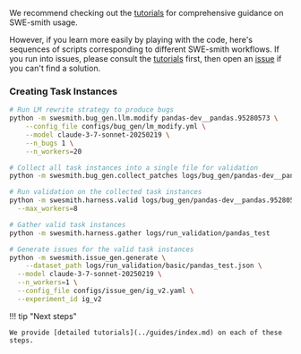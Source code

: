 We recommend checking out the [tutorials](../guides/index.md) for comprehensive guidance on SWE-smith usage.

However, if you learn more easily by playing with the code, here's sequences of scripts corresponding to different SWE-smith workflows.
If you run into issues, please consult the [tutorials](../guides/index.md) first, then open an [issue](https://github.com/SWE-bench/SWE-smith/issues/new/choose) if you can't find a solution.

### Creating Task Instances
```bash
# Run LM rewrite strategy to produce bugs
python -m swesmith.bug_gen.llm.modify pandas-dev__pandas.95280573 \
    --config_file configs/bug_gen/lm_modify.yml \
    --model claude-3-7-sonnet-20250219 \
    --n_bugs 1 \
    --n_workers=20

# Collect all task instances into a single file for validation
python -m swesmith.bug_gen.collect_patches logs/bug_gen/pandas-dev__pandas.95280573/

# Run validation on the collected task instances
python -m swesmith.harness.valid logs/bug_gen/pandas-dev__pandas.95280573_all_patches.json \
  --max_workers=8

# Gather valid task instances
python -m swesmith.harness.gather logs/run_validation/pandas_test

# Generate issues for the valid task instances
python -m swesmith.issue_gen.generate \
    --dataset_path logs/run_validation/basic/pandas_test.json \
  --model claude-3-7-sonnet-20250219 \
  --n_workers=1 \
  --config_file configs/issue_gen/ig_v2.yaml \
  --experiment_id ig_v2
```

!!! tip "Next steps"

    We provide [detailed tutorials](../guides/index.md) on each of these steps.
